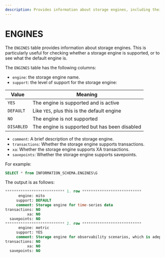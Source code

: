 ```yaml
---
description: Provides information about storage engines, including their support level, comments, and whether they support transactions, XA transactions, and savepoints.
---
```


# ENGINES

The `ENGINES` table provides information about storage engines. This is particularly useful for checking whether a storage engine is supported, or to see what the default engine is.

The `ENGINES` table has the following columns:

* `engine`:  the storage engine name.
* `support`: the level of support for the storage engine:

| Value | Meaning |
| --- | --- |
| `YES` | The engine is supported and is active |
| `DEFAULT` | Like `YES`, plus this is the default engine |
| `NO` | The engine is not supported |
| `DISABLED` | The engine is supported but has been disabled |

* `comment`: A brief description of the storage engine.
* `transactions`: Whether the storage engine supports transactions.
* `xa`: Whether the storage engine supports XA transactions.
* `savepoints`: Whether the storage engine supports savepoints.

For example:

```sql
SELECT * from INFORMATION_SCHEMA.ENGINES\G
```

The output is as follows:

```sql
*************************** 1. row ***************************
      engine: mito
     support: DEFAULT
     comment: Storage engine for time-series data
transactions: NO
          xa: NO
  savepoints: NO
*************************** 2. row ***************************
      engine: metric
     support: YES
     comment: Storage engine for observability scenarios, which is adept at handling a large number of small tables, making it particularly suitable for cloud-native monitoring
transactions: NO
          xa: NO
  savepoints: NO
```
